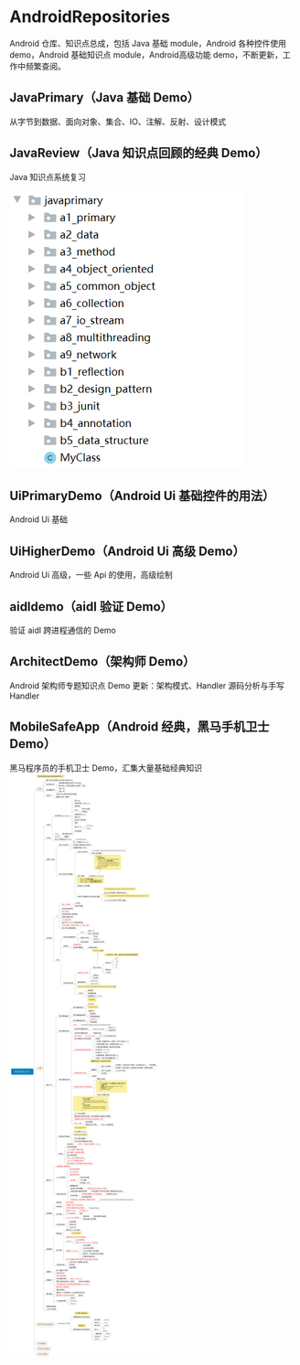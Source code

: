 # AndroidRepositories
Android 仓库、知识点总成，包括 Java 基础 module，Android 各种控件使用 demo，Android 基础知识点 module，Android高级功能 demo，不断更新，工作中频繁查阅。



## JavaPrimary（Java 基础 Demo）
从字节到数据、面向对象、集合、IO、注解、反射、设计模式

## JavaReview（Java 知识点回顾的经典 Demo）
Java 知识点系统复习

![示例动态图（加载失败需 VPN）](https://github.com/JackenLiu/AndroidRepositories/blob/master/javaprimary.png)

## UiPrimaryDemo（Android Ui 基础控件的用法）
Android Ui 基础

## UiHigherDemo（Android Ui 高级 Demo）
Android Ui 高级，一些 Api 的使用，高级绘制

## aidldemo（aidl 验证 Demo）
验证 aidl 跨进程通信的 Demo

## ArchitectDemo（架构师 Demo）
Android 架构师专题知识点 Demo
更新：架构模式、Handler 源码分析与手写 Handler

## MobileSafeApp（Android 经典，黑马手机卫士 Demo）
黑马程序员的手机卫士 Demo，汇集大量基础经典知识
![示例动态图（加载失败需 VPN）](https://github.com/JackenLiu/AndroidRepositories/blob/master/%E5%AE%89%E5%85%A8%E5%8D%AB%E5%A3%AB.jpeg)
